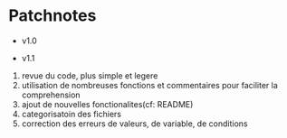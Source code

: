 
# Patchnotes

- v1.0

- v1.1
1. revue du code, plus simple et legere
2. utilisation de nombreuses fonctions et commentaires pour faciliter la comprehension
3. ajout de nouvelles fonctionalites(cf: README)
4. categorisatoin des fichiers
5. correction des erreurs de valeurs, de variable, de conditions
